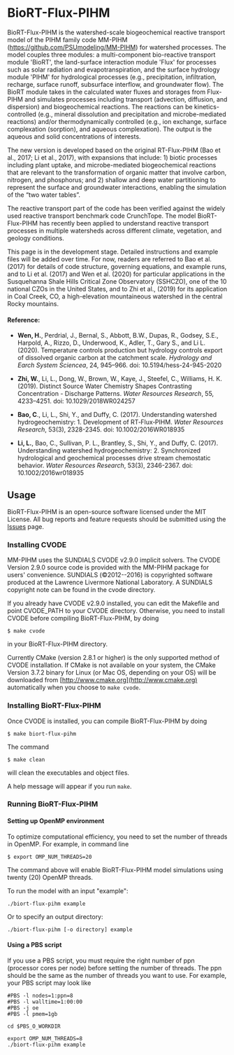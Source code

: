 # BioRT-Flux-PIHM
BioRT-Flux-PIHM is the watershed-scale biogeochemical reactive transport model of the PIHM family code MM-PIHM (https://github.com/PSUmodeling/MM-PIHM) for watershed processes. The model couples three modules: a multi-component bio-reactive transport module 'BioRT', the land-surface interaction module 'Flux' for processes such as solar radiation and evapotranspiration, and the surface hydrology module 'PIHM' for hydrological processes (e.g., precipitation, infiltration, recharge, surface runoff, subsurface interflow, and groundwater flow). The BioRT module takes in the calculated water fluxes and storages from Flux-PIHM and simulates processes including transport (advection, diffusion, and dispersion) and biogeochemical reactions. The reactions can be kinetics-controlled (e.g., mineral dissolution and precipitation and microbe-mediated reactions) and/or thermodynamically controlled (e.g., ion exchange, surface complexation (sorption), and aqueous complexation). The output is the aqueous and solid concentrations of interests. 


The new version is developed based on the original RT-Flux-PIHM (Bao et al., 2017; Li et al., 2017), with expansions that include: 1) biotic processes including plant uptake, and microbe-mediated biogeochemical reactions that are relevant to the transformation of organic matter that involve carbon, nitrogen, and phosphorus; and 2) shallow and deep water partitioning to represent the surface and groundwater interactions, enabling the simulation of the “two water tables”. 


The reactive transport part of the code has been verified against the widely used reactive transport benchmark code CrunchTope. The  model BioRT-Flux-PIHM has recently been applied to understand reactive transport processes in multiple watersheds across different climate, vegetation, and geology conditions. 


This page is in the development stage. Detailed instructions and example files will be added over time. For now, readers are referred to Bao et al. (2017) for details of code structure, governing equations, and example runs, and to Li et al. (2017) and Wen et al. (2020) for particular applications in the Susquehanna Shale Hills Critical Zone Observatory (SSHCZO), one of the 10 national CZOs in the United States, and to Zhi et al., (2019) for its application in Coal Creek, CO, a high-elevation mountaineous watershed in the central Rocky mountains.

#### Reference:
- **Wen, H.**, Perdrial, J., Bernal, S., Abbott, B.W., Dupas, R., Godsey, S.E., Harpold, A., Rizzo, D., Underwood, K., Adler, T., Gary S., and Li L. (2020). Temperature controls production but hydrology controls export of dissolved organic carbon at the catchment scale. *Hydrology and Earch System Sciencea*, 24, 945–966. doi: 10.5194/hess-24-945-2020 

- **Zhi, W.**, Li, L., Dong, W., Brown, W., Kaye, J., Steefel, C., Williams, H. K. (2019). Distinct Source Water Chemistry Shapes Contrasting Concentration - Discharge Patterns. *Water Resources Research*, 55, 4233–4251. doi: 10.1029/2018WR024257

- **Bao, C**., Li, L., Shi, Y., and Duffy, C. (2017). Understanding watershed hydrogeochemistry: 1. Development of RT‐Flux‐PIHM. *Water       Resources Research*, 53(3), 2328-2345. doi: 10.1002/2016WR018935

- **Li, L.**, Bao, C., Sullivan, P. L., Brantley, S., Shi, Y., and Duffy, C. (2017). Understanding watershed hydrogeochemistry: 2. Synchronized hydrological and geochemical processes drive stream chemostatic behavior. *Water Resources Research*, 53(3), 2346-2367. doi: 10.1002/2016wr018935


## Usage
BioRT-Flux-PIHM is an open-source software licensed under the MIT License.
All bug reports and feature requests should be submitted using the [Issues](https://github.com/Wei-PSU/BioRT-Flux-PIHM/issues) page.

### Installing CVODE

MM-PIHM uses the SUNDIALS CVODE v2.9.0 implicit solvers. 
The CVODE Version 2.9.0 source code is provided with the MM-PIHM package for users' convenience. 
SUNDIALS (©️2012--2016) is copyrighted software produced at the Lawrence Livermore National Laboratory. A SUNDIALS copyright note can be found in the cvode directory.

If you already have CVODE v2.9.0 installed, you can edit the Makefile and point CVODE_PATH to your CVODE directory. Otherwise, you need to install CVODE before compiling BioRT-Flux-PIHM, by doing

```shell
$ make cvode
```

in your BioRT-Flux-PIHM directory.

Currently CMake (version 2.8.1 or higher) is the only supported method of CVODE installation.
If CMake is not available on your system, the CMake Version 3.7.2 binary for Linux (or Mac OS, depending on your OS) will be downloaded from [http://www.cmake.org](http://www.cmake.org) automatically when you choose to `make cvode`.

### Installing BioRT-Flux-PIHM

Once CVODE is installed, you can compile BioRT-Flux-PIHM by doing

```shell
$ make biort-flux-pihm
```

The command

```shell
$ make clean
```

will clean the executables and object files.

A help message will appear if you run `make`.


### Running BioRT-Flux-PIHM

#### Setting up OpenMP environment

To optimize computational efficiency, you need to set the number of threads in OpenMP.
For example, in command line

```shell
$ export OMP_NUM_THREADS=20
```

The command above will enable BioRT-Flux-PIHM model simulations using twenty (20) OpenMP threads.

To run the model with an input "example":

```shell
./biort-flux-pihm example
```

Or to specify an output directory:

```shell
./biort-flux-pihm [-o directory] example
```

#### Using a PBS script
If you use a PBS script, you must require the right number of ppn (processor cores per node) before setting the number of threads.
The ppn should be the same as the number of threads you want to use.
For example, your PBS script may look like

```shell
#PBS -l nodes=1:ppn=8
#PBS -l walltime=1:00:00
#PBS -j oe
#PBS -l pmem=1gb

cd $PBS_O_WORKDIR

export OMP_NUM_THREADS=8
./biort-flux-pihm example
```
